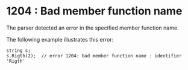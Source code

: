 # 1204 : Bad member function name

&#x20;The parser detected an error in the specified member function name.

&#x20;

The following example illustrates this error:

```
string s;
s.Rigth(2);  // error 1204: bad member function name : identifier 'Rigth'
```

&#x20;
